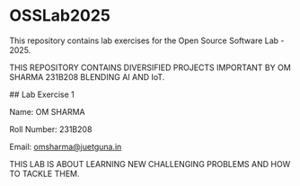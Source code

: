 # OSSLab2025

This repository contains lab exercises for the Open Source Software Lab - 2025.

THIS REPOSITORY CONTAINS DIVERSIFIED PROJECTS IMPORTANT BY OM SHARMA 231B208 BLENDING AI AND IoT.

\## Lab Exercise 1

Name: OM SHARMA

Roll Number: 231B208

Email: omsharma@juetguna.in

THIS LAB IS ABOUT LEARNING NEW CHALLENGING PROBLEMS AND HOW TO TACKLE THEM.
